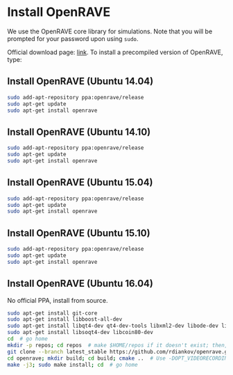 # Install OpenRAVE

We use the OpenRAVE core library for simulations. Note that you will be prompted for your password upon using `sudo`.

Official download page: [link](http://openrave.org/). To install a precompiled version of OpenRAVE, type:

## Install OpenRAVE (Ubuntu 14.04)

```bash
sudo add-apt-repository ppa:openrave/release
sudo apt-get update
sudo apt-get install openrave
```

## Install OpenRAVE (Ubuntu 14.10)

```bash
sudo add-apt-repository ppa:openrave/release
sudo apt-get update
sudo apt-get install openrave
```

## Install OpenRAVE (Ubuntu 15.04)

```bash
sudo add-apt-repository ppa:openrave/release
sudo apt-get update
sudo apt-get install openrave
```
## Install OpenRAVE (Ubuntu 15.10)

```bash
sudo add-apt-repository ppa:openrave/release
sudo apt-get update
sudo apt-get install openrave
```
## Install OpenRAVE (Ubuntu 16.04)

No official PPA, install from source.

```bash
sudo apt-get install git-core
sudo apt-get install libboost-all-dev
sudo apt-get install libqt4-dev qt4-dev-tools libxml2-dev libode-dev libfcl-dev  # libfcl-dev recent as of Oct 2016
sudo apt-get install libsoqt4-dev libcoin80-dev
cd  # go home
mkdir -p repos; cd repos  # make $HOME/repos if it doesn't exist; then, enter it
git clone --branch latest_stable https://github.com/rdiankov/openrave.git
cd openrave; mkdir build; cd build; cmake ..  # Use -DOPT_VIDEORECORDING=OFF if there are AV errors, -DOPENRAVE_PLUGIN_FCLRAVE=OFF if fcl errors.
make -j3; sudo make install; cd  # go home
```
